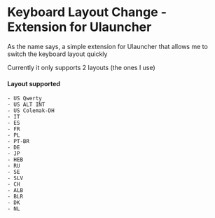 # Keyboard Layout Change - Extension for Ulauncher

As the name says, a simple extension for Ulauncher that allows me to switch the keyboard layout quickly

Currently it only supports 2 layouts (the ones I use)

#### Layout supported

    - US Qwerty
    - US ALT INT
    - US Colemak-DH
    - IT
    - ES
    - FR
    - PL
    - PT-BR
    - DE
    - JP 
    - HEB
    - RU
    - SE 
    - SLV
    - CH 
    - ALB
    - BLR 
    - DK
    - NL
